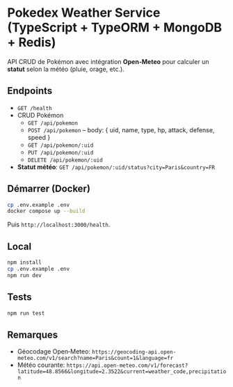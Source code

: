 # Pokedex Weather Service (TypeScript + TypeORM + MongoDB + Redis)

API CRUD de Pokémon avec intégration **Open‑Meteo** pour calculer un **statut** selon la météo (pluie, orage, etc.).

## Endpoints
- `GET /health`
- CRUD Pokémon
  - `GET /api/pokemon`
  - `POST /api/pokemon` – body: { uid, name, type, hp, attack, defense, speed }
  - `GET /api/pokemon/:uid`
  - `PUT /api/pokemon/:uid`
  - `DELETE /api/pokemon/:uid`
- **Statut météo**: `GET /api/pokemon/:uid/status?city=Paris&country=FR`

## Démarrer (Docker)
```bash
cp .env.example .env
docker compose up --build
```
Puis `http://localhost:3000/health`.

## Local
```bash
npm install
cp .env.example .env
npm run dev
```

## Tests
```bash
npm run test
```

## Remarques
- Géocodage Open‑Meteo: `https://geocoding-api.open-meteo.com/v1/search?name=Paris&count=1&language=fr`
- Météo courante: `https://api.open-meteo.com/v1/forecast?latitude=48.8566&longitude=2.3522&current=weather_code,precipitation`
